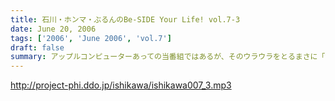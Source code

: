 ```yaml
---
title: 石川・ホンマ・ぶるんのBe-SIDE Your Life! vol.7-3
date: June 20, 2006
tags: ['2006', 'June 2006', 'vol.7']
draft: false
summary: アップルコンピューターあっての当番組ではあるが、そのウラウラをとるまさに「激ウラ」作戦が、始まろうとしているのか。その秘密作戦とは一体…パーソナリティ石川の陽動に煽られる、静かなる戦士たちへ告ぐ、魂の三本目。もちろん汗だくだく。（つゆだくスタジオ！）NAMAE
---
```


http://project-phi.ddo.jp/ishikawa/ishikawa007_3.mp3